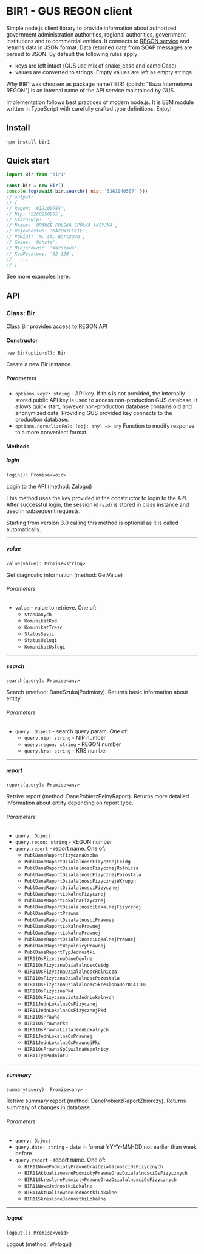 # BIR1 - GUS REGON client

Simple node.js client library to provide information about authorized government
administration authorities, regional authorities, government institutions and to
commercial entities. It connects to
[REGON service](https://api.stat.gov.pl/Home/RegonApi?lang=en) and returns data
in JSON format. Data returned data from SOAP messages are parsed to JSON. By
default the following rules apply:

- keys are left intact (GUS use mix of snake_case and camelCase)
- values are converted to strings. Empty values are left as empty strings

Why BIR1 was choosen as package name? BIR1 (polish: "Baza Internetowa REGON") is
an internal name of the API service maintained by GUS.

Implementation follows best practices of modern node.js. It is ESM module
written in TypeScript with carefully crafted type definitions. Enjoy!

## Install

```bash
npm install bir1
```

## Quick start

```js
import Bir from 'bir1'

const bir = new Bir()
console.log(await bir.search({ nip: '5261040567' }))
// output:
// {
// Regon: '012100784',
// Nip: '5260250995',
// StatusNip: '',
// Nazwa: 'ORANGE POLSKA SPÓŁKA AKCYJNA',
// Wojewodztwo: 'MAZOWIECKIE',
// Powiat: 'm. st. Warszawa',
// Gmina: 'Ochota',
// Miejscowosc: 'Warszawa',
// KodPocztowy: '02-326',
//   ...
// }
```

See more examples [here](./examples).

## API

### Class: Bir

Class Bir provides access to REGON API

#### Constructor

`new Bir(options?): Bir`

Create a new Bir instance.

##### Parameters

- `options.key?: string` - API key. If this is not provided, the internally
  stored public API key is used to access non-production GUS database. It allows
  quick start, however non-production database contains old and anonymized data.
  Providing GUS provided key connects to the production database.
- `options.normalizeFn?: (obj: any) => any` Function to modify response to a
  more convenient format

#### Methods

##### login

`login(): Promise<void>`

Login to the API (method: Zaloguj)

This method uses the key provided in the constructor to login to the API. After
successful login, the session id (`sid`) is stored in class instance and used in
subsequent requests.

Starting from version 3.0 calling this method is optional as it is called
automatically.

---

##### value

`value(value): Promise<string>`

Get diagnostic information (method: GetValue)

###### Parameters

- `value` - value to retrieve. One of:
  - `StanDanych`
  - `KomunikatKod`
  - `KomunikatTresc`
  - `StatusSesji`
  - `StatusUslugi`
  - `KomunikatUslugi`

---

##### search

`search(query): Promise<any>`

Search (method: DaneSzukajPodmioty). Returns basic information about entity.

###### Parameters

- `query: Object` - search query param. One of:
  - `query.nip: string` - NIP number
  - `query.regon: string` - REGON number
  - `query.krs: string` - KRS number

---

##### report

`report(query): Promise<any>`

Retrive report (method: DanePobierzPelnyRaport). Returns more detailed
information about entity depending on report type.

###### Parameters

- `query: Object`
- `query.regon: string` - REGON number
- `query.report` - report name. One of:
  - `PublDaneRaportFizycznaOsoba`
  - `PublDaneRaportDzialalnoscFizycznejCeidg`
  - `PublDaneRaportDzialalnoscFizycznejRolnicza`
  - `PublDaneRaportDzialalnoscFizycznejPozostala`
  - `PublDaneRaportDzialalnoscFizycznejWKrupgn`
  - `PublDaneRaportDzialalnosciFizycznej`
  - `PublDaneRaportLokalneFizycznej`
  - `PublDaneRaportLokalnaFizycznej`
  - `PublDaneRaportDzialalnosciLokalnejFizycznej`
  - `PublDaneRaportPrawna`
  - `PublDaneRaportDzialalnosciPrawnej`
  - `PublDaneRaportLokalnePrawnej`
  - `PublDaneRaportLokalnaPrawnej`
  - `PublDaneRaportDzialalnosciLokalnejPrawnej`
  - `PublDaneRaportWspolnicyPrawnej`
  - `PublDaneRaportTypJednostki`
  - `BIR11OsFizycznaDaneOgolne`
  - `BIR11OsFizycznaDzialalnoscCeidg`
  - `BIR11OsFizycznaDzialalnoscRolnicza`
  - `BIR11OsFizycznaDzialalnoscPozostala`
  - `BIR11OsFizycznaDzialalnoscSkreslonaDo20141108`
  - `BIR11OsFizycznaPkd`
  - `BIR11OsFizycznaListaJednLokalnych`
  - `BIR11JednLokalnaOsFizycznej`
  - `BIR11JednLokalnaOsFizycznejPkd`
  - `BIR11OsPrawna`
  - `BIR11OsPrawnaPkd`
  - `BIR11OsPrawnaListaJednLokalnych`
  - `BIR11JednLokalnaOsPrawnej`
  - `BIR11JednLokalnaOsPrawnejPkd`
  - `BIR11OsPrawnaSpCywilnaWspolnicy`
  - `BIR11TypPodmiotu`

---

##### summary

`summary(query): Promise<any>`

Retrive summary report (method: DanePobierzRaportZbiorczy). Returns summary of
changes in database.

###### Parameters

- `query: Object`
- `query.date: string` - date in format YYYY-MM-DD not earlier than week before
- `query.report` - report name. One of:
  - `BIR11NowePodmiotyPrawneOrazDzialalnosciOsFizycznych`
  - `BIR11AktualizowanePodmiotyPrawneOrazDzialalnosciOsFizycznych`
  - `BIR11SkreslonePodmiotyPrawneOrazDzialalnosciOsFizycznych`
  - `BIR11NoweJednostkiLokalne`
  - `BIR11AktualizowaneJednostkiLokalne`
  - `BIR11SkresloneJednostkiLokalne`

---

##### logout

`logout(): Promise<void>`

Logout (method: Wyloguj)
